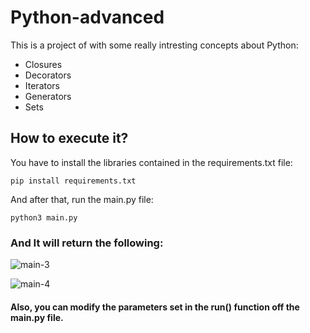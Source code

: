 # Python-advanced
This is a project of with some really intresting concepts about Python:
* Closures
* Decorators
* Iterators
* Generators
* Sets

## How to execute it?
You have to install the libraries contained in the requirements.txt file:

`pip install requirements.txt`

And after that,  run the main.py file:

`python3 main.py`

### And It will return the following:

![main-3](https://user-images.githubusercontent.com/71539596/132921345-de1b9f06-7056-44a1-af74-ef821d1f8af0.png)

![main-4](https://user-images.githubusercontent.com/71539596/132921353-dfee39a4-482b-41d5-bf89-64f25d0aab6b.png)


#### Also, you can modify the parameters set in the run() function off the main.py file.




